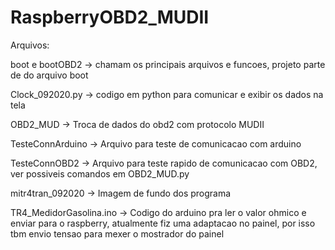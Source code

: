# RaspberryOBD2_MUDII
Arquivos:

boot e bootOBD2 -> chamam os principais arquivos e funcoes, projeto parte de do arquivo boot

Clock_092020.py -> codigo em python para comunicar e exibir os dados na tela

OBD2_MUD -> Troca de dados do obd2 com protocolo MUDII

TesteConnArduino -> Arquivo para teste de comunicacao com arduino

TesteConnOBD2 -> Arquivo para teste rapido de comunicacao com OBD2, ver possiveis comandos em OBD2_MUD.py

mitr4tran_092020 -> Imagem de fundo dos programa

TR4_MedidorGasolina.ino -> Codigo do arduino pra ler o valor ohmico e enviar para o raspberry, atualmente fiz uma adaptacao no painel, por isso tbm envio tensao para mexer o mostrador do painel
